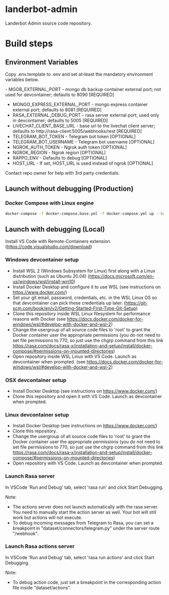 # landerbot-admin
Landerbot Admin source code repository.

# Build steps

## Environment Variables

Copy .env.template to .env and set at-least the mandatory environment variables below.

- MGOB_EXTERNAL_PORT - mongo db backup container external port; not used for devcontainer; defaults to 8090 [REQUIRED]
- MONGO_EXPRESS_EXTERNAL_PORT - mongo express container external port; defaults to 8081 [REQUIRED]
- RASA_EXTERNAL_DEBUG_PORT - rasa server external port; used only in devcontainer; defaults to 5005 [REQUIRED]
- LIVECHAT_CLIENT_BASE_URL - base url to the livechat client server; defaults to http://rasa-client:5005/webhooks/rest [REQUIRED]
- TELEGRAM_BOT_TOKEN - Telegram bot token [OPTIONAL]
- TELEGRAM_BOT_USERNAME - Telegram bot username [OPTIONAL]
- NGROK_AUTH_TOKEN - Ngrok auth token [OPTIONAL]
- NGROK_REGION - Ngrok region [OPTIONAL]
- RAPPO_ENV - Defaults to debug [OPTIONAL]
- HOST_URL - If set, HOST_URL is used instead of ngrok [OPTIONAL]

Contact repo owner for help with 3rd party credentials.

## Launch without debugging (Production)

### Docker Compose with Linux engine
```bash
docker-compose -f docker-compose.base.yml -f docker-compose.yml up --build -d
```

## Launch with debugging (Local)

Install VS Code with Remote-Containers extension. (https://code.visualstudio.com/download)

### Windows devcontainer setup
- Install WSL 2 (Windows Subsystem for Linux) first along with a Linux distribution (such as Ubuntu 20.04) (https://docs.microsoft.com/en-us/windows/wsl/install-win10)
- Install Docker Desktop and configure it to use WSL (see instructions on https://www.docker.com/)
- Set your git email, password, credentials, etc. in the WSL Linux OS so that devcontainer can pick these credentials up later. (https://git-scm.com/book/en/v2/Getting-Started-First-Time-Git-Setup)
- Clone this repository inside WSL Linux filesystem for performance reasons with Docker (see https://docs.docker.com/docker-for-windows/wsl/#develop-with-docker-and-wsl-2)
- Change the usergroup of all source code files to 'root' to grant the Docker container user the appropriate permissions (you do not need to set file permissions to 770, so just use the chgrp command from this link https://rasa.com/docs/rasa-x/installation-and-setup/install/docker-compose/#permissions-on-mounted-directories)
- Open repository inside WSL Linux with VS Code. Launch as devcontainer when prompted. (see https://docs.docker.com/docker-for-windows/wsl/#develop-with-docker-and-wsl-2)

### OSX devcontainer setup
- Install Docker Desktop (see instructions on https://www.docker.com/)
- Clone this repository and open it with VS Code. Launch as devcontainer when prompted.

### Linux devcontainer setup
- Install Docker Desktop (see instructions on https://www.docker.com/)
- Clone this repository.
- Change the usergroup of all source code files to 'root' to grant the Docker container user the appropriate permissions (you do not need to set file permissions to 770, so just use the chgrp command from this link https://rasa.com/docs/rasa-x/installation-and-setup/install/docker-compose/#permissions-on-mounted-directories)
- Open repository with VS Code. Launch as devcontainer when prompted.

### Launch Rasa server
In VSCode 'Run and Debug' tab, select 'rasa run' and click Start Debugging.

Note:
- The actions server does not launch automatically with the rasa server. You need to manually start the action server as well. Your bot will still work but actions will not execute.
- To debug incoming messages from Telegram to Rasa, you can set a breakpoint in "dataset/connectors/telegram.py" under the server route "/webhook".

### Launch Rasa actions server
In VSCode 'Run and Debug' tab, select 'rasa run actions' and click Start Debugging.

Note:
- To debug action code, just set a breakpoint in the corresponding action file inside "dataset/actions".
